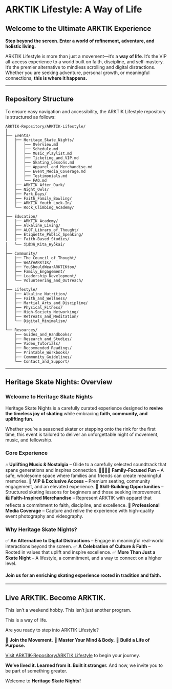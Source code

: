 # ARKTIK Lifestyle: A Way of Life

## Welcome to the Ultimate ARKTIK Experience

**Step beyond the screen. Enter a world of refinement, adventure, and holistic living.**

ARKTIK Lifestyle is more than just a movement—it’s a **way of life**. It’s the VIP all-access experience to a world built on faith, discipline, and self-mastery. It’s the premier alternative to mindless scrolling and digital distractions. Whether you are seeking adventure, personal growth, or meaningful connections, **this is where it happens.**

---

## **Repository Structure**

To ensure easy navigation and accessibility, the ARKTIK Lifestyle repository is structured as follows:

```
ARKTIK-Repository/ARKTIK-Lifestyle/
│
├── Events/
│   ├── Heritage_Skate_Nights/
│   │   ├── Overview.md
│   │   ├── Schedule.md
│   │   ├── Music_Playlist.md
│   │   ├── Ticketing_and_VIP.md
│   │   ├── Skating_Lessons.md
│   │   ├── Apparel_and_Merchandise.md
│   │   ├── Event_Media_Coverage.md
│   │   ├── Testimonials.md
│   │   └── FAQ.md
│   ├── ARKTIK_After_Dark/
│   ├── Night_Owls/
│   ├── Park_Days/
│   ├── Faith_Family_Bowling/
│   ├── ARKTIK_Youth_Lock-In/
│   └── Rock_Climbing_Academy/
│
├── Education/
│   ├── ARKTIK_Academy/
│   ├── Alkaline_Living/
│   ├── ALOT_Library_of_Thought/
│   ├── Etiquette_Public_Speaking/
│   ├── Faith-Based_Studies/
│   └── 北氷海_Kita_Hyōkai/
│
├── Community/
│   ├── The_Council_of_Thought/
│   ├── WeAreARKTIK/
│   ├── YouShouldWearARKTIKtoo/
│   ├── Family_Engagement/
│   ├── Leadership_Development/
│   └── Volunteering_and_Outreach/
│
├── Lifestyle/
│   ├── Alkaline_Nutrition/
│   ├── Faith_and_Wellness/
│   ├── Martial_Arts_and_Discipline/
│   ├── Physical_Fitness/
│   ├── High-Society_Networking/
│   ├── Retreats_and_Meditation/
│   └── Digital_Minimalism/
│
└── Resources/
    ├── Guides_and_Handbooks/
    ├── Research_and_Studies/
    ├── Video_Tutorials/
    ├── Recommended_Readings/
    ├── Printable_Workbooks/
    ├── Community_Guidelines/
    └── Contact_and_Support/
```

---

## **Heritage Skate Nights: Overview**

### **Welcome to Heritage Skate Nights**

Heritage Skate Nights is a carefully curated experience designed to **revive the timeless joy of skating** while embracing **faith, community, and uplifting fun**.

Whether you’re a seasoned skater or stepping onto the rink for the first time, this event is tailored to deliver an unforgettable night of movement, music, and fellowship.

### **Core Experience**

🎶 **Uplifting Music & Nostalgia** – Glide to a carefully selected soundtrack that spans generations and inspires connection.
👨‍👩‍👧‍👦 **Family-Focused Fun** – A safe, wholesome space where families and friends can create meaningful memories.
🌟 **VIP & Exclusive Access** – Premium seating, community engagement, and an elevated experience.
🏅 **Skill-Building Opportunities** – Structured skating lessons for beginners and those seeking improvement.
🛍️ **Faith-Inspired Merchandise** – Represent ARKTIK with apparel that reflects a commitment to faith, discipline, and excellence.
📸 **Professional Media Coverage** – Capture and relive the experience with high-quality event photography and videography.

### **Why Heritage Skate Nights?**

✅ **An Alternative to Digital Distractions** – Engage in meaningful real-world interactions beyond the screen.
✅ **A Celebration of Culture & Faith** – Rooted in values that uplift and inspire excellence.
✅ **More Than Just a Skate Night** – A lifestyle, a commitment, and a way to connect on a higher level.

#### **Join us for an enriching skating experience rooted in tradition and faith.**

---

## **Live ARKTIK. Become ARKTIK.**

This isn’t a weekend hobby. This isn’t just another program.

This is a way of life.

Are you ready to step into ARKTIK Lifestyle?

💠 **Join the Movement.**
💠 **Master Your Mind & Body.**
💠 **Build a Life of Purpose.**

[Visit ARKTIK-Repository/ARKTIK Lifestyle](#) to begin your journey.

**We’ve lived it. Learned from it. Built it stronger.** And now, we invite you to be part of something greater.

Welcome to **Heritage Skate Nights!**

